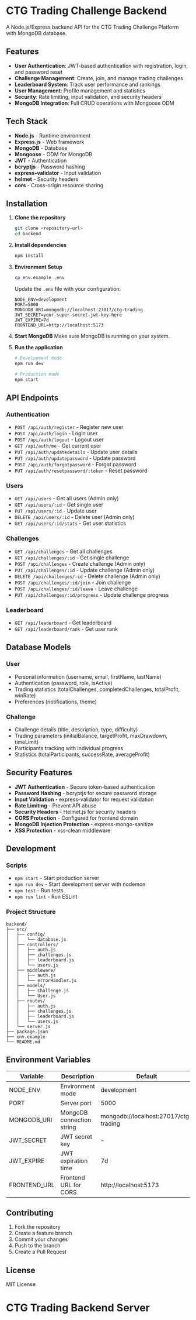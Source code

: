 # CTG Trading Challenge Backend

A Node.js/Express backend API for the CTG Trading Challenge Platform with MongoDB database.

## Features

- **User Authentication**: JWT-based authentication with registration, login, and password reset
- **Challenge Management**: Create, join, and manage trading challenges
- **Leaderboard System**: Track user performance and rankings
- **User Management**: Profile management and statistics
- **Security**: Rate limiting, input validation, and security headers
- **MongoDB Integration**: Full CRUD operations with Mongoose ODM

## Tech Stack

- **Node.js** - Runtime environment
- **Express.js** - Web framework
- **MongoDB** - Database
- **Mongoose** - ODM for MongoDB
- **JWT** - Authentication
- **bcryptjs** - Password hashing
- **express-validator** - Input validation
- **helmet** - Security headers
- **cors** - Cross-origin resource sharing

## Installation

1. **Clone the repository**
   ```bash
   git clone <repository-url>
   cd backend
   ```

2. **Install dependencies**
   ```bash
   npm install
   ```

3. **Environment Setup**
   ```bash
   cp env.example .env
   ```
   
   Update the `.env` file with your configuration:
   ```env
   NODE_ENV=development
   PORT=5000
   MONGODB_URI=mongodb://localhost:27017/ctg-trading
   JWT_SECRET=your-super-secret-jwt-key-here
   JWT_EXPIRE=7d
   FRONTEND_URL=http://localhost:5173
   ```

4. **Start MongoDB**
   Make sure MongoDB is running on your system.

5. **Run the application**
   ```bash
   # Development mode
   npm run dev
   
   # Production mode
   npm start
   ```

## API Endpoints

### Authentication
- `POST /api/auth/register` - Register new user
- `POST /api/auth/login` - Login user
- `POST /api/auth/logout` - Logout user
- `GET /api/auth/me` - Get current user
- `PUT /api/auth/updatedetails` - Update user details
- `PUT /api/auth/updatepassword` - Update password
- `POST /api/auth/forgotpassword` - Forgot password
- `PUT /api/auth/resetpassword/:token` - Reset password

### Users
- `GET /api/users` - Get all users (Admin only)
- `GET /api/users/:id` - Get single user
- `PUT /api/users/:id` - Update user
- `DELETE /api/users/:id` - Delete user (Admin only)
- `GET /api/users/:id/stats` - Get user statistics

### Challenges
- `GET /api/challenges` - Get all challenges
- `GET /api/challenges/:id` - Get single challenge
- `POST /api/challenges` - Create challenge (Admin only)
- `PUT /api/challenges/:id` - Update challenge (Admin only)
- `DELETE /api/challenges/:id` - Delete challenge (Admin only)
- `POST /api/challenges/:id/join` - Join challenge
- `POST /api/challenges/:id/leave` - Leave challenge
- `PUT /api/challenges/:id/progress` - Update challenge progress

### Leaderboard
- `GET /api/leaderboard` - Get leaderboard
- `GET /api/leaderboard/rank` - Get user rank

## Database Models

### User
- Personal information (username, email, firstName, lastName)
- Authentication (password, role, isActive)
- Trading statistics (totalChallenges, completedChallenges, totalProfit, winRate)
- Preferences (notifications, theme)

### Challenge
- Challenge details (title, description, type, difficulty)
- Trading parameters (initialBalance, targetProfit, maxDrawdown, timeLimit)
- Participants tracking with individual progress
- Statistics (totalParticipants, successRate, averageProfit)

## Security Features

- **JWT Authentication** - Secure token-based authentication
- **Password Hashing** - bcryptjs for secure password storage
- **Input Validation** - express-validator for request validation
- **Rate Limiting** - Prevent API abuse
- **Security Headers** - Helmet.js for security headers
- **CORS Protection** - Configured for frontend domain
- **MongoDB Injection Protection** - express-mongo-sanitize
- **XSS Protection** - xss-clean middleware

## Development

### Scripts
- `npm start` - Start production server
- `npm run dev` - Start development server with nodemon
- `npm test` - Run tests
- `npm run lint` - Run ESLint

### Project Structure
```
backend/
├── src/
│   ├── config/
│   │   └── database.js
│   ├── controllers/
│   │   ├── auth.js
│   │   ├── challenges.js
│   │   ├── leaderboard.js
│   │   └── users.js
│   ├── middleware/
│   │   ├── auth.js
│   │   └── errorHandler.js
│   ├── models/
│   │   ├── Challenge.js
│   │   └── User.js
│   ├── routes/
│   │   ├── auth.js
│   │   ├── challenges.js
│   │   ├── leaderboard.js
│   │   └── users.js
│   └── server.js
├── package.json
├── env.example
└── README.md
```

## Environment Variables

| Variable | Description | Default |
|----------|-------------|---------|
| NODE_ENV | Environment mode | development |
| PORT | Server port | 5000 |
| MONGODB_URI | MongoDB connection string | mongodb://localhost:27017/ctg-trading |
| JWT_SECRET | JWT secret key | - |
| JWT_EXPIRE | JWT expiration time | 7d |
| FRONTEND_URL | Frontend URL for CORS | http://localhost:5173 |

## Contributing

1. Fork the repository
2. Create a feature branch
3. Commit your changes
4. Push to the branch
5. Create a Pull Request

## License

MIT License
# CTG Trading Backend Server
